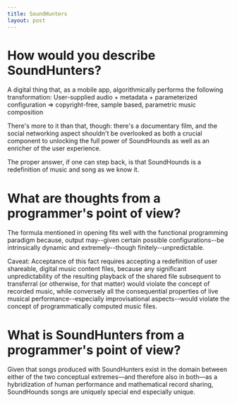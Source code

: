 ```yaml
---
title: SoundHunters
layout: post
---
```



# How would you describe SoundHunters?

A digital thing that, as a mobile app, algorithmically performs the following transformation:
User-supplied audio + metadata + parameterized configuration => copyright-free, sample based, parametric music composition

There's more to it than that, though: there's a documentary film, and the social networking aspect shouldn't be overlooked as both a crucial component to unlocking the full power of SoundHounds as well as an enricher of the user experience.

The proper answer, if one can step back, is that SoundHounds is a redefinition of music and song as we know it.

# What are thoughts from a programmer's point of view?

The formula mentioned in opening fits well with the functional programming paradigm because, output may--given certain possible configurations--be intrinsically dynamic and extremely--though finitely--unpredictable. 

Caveat: Acceptance of this fact requires accepting a redefinition of user shareable, digital music content files, because any significant unpredictability of the resulting playback of the shared file subsequent to transferral (or otherwise, for that matter) would violate the concept of recorded music, while conversely all the consequential properties of live musical performance--especially improvisational aspects--would violate the concept of programmatically computed music files.

# What is SoundHunters from a programmer's point of view?

Given that songs produced with SoundHunters exist in the domain between either of the two conceptual extremes—and therefore also in both—as a hybridization of human performance and mathematical record sharing, SoundHounds songs are uniquely special end especially unique. 